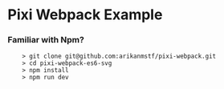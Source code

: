 # Pixi Webpack Example

### Familiar with Npm?

```
	> git clone git@github.com:arikanmstf/pixi-webpack.git
	> cd pixi-webpack-es6-svg
	> npm install
	> npm run dev
```

